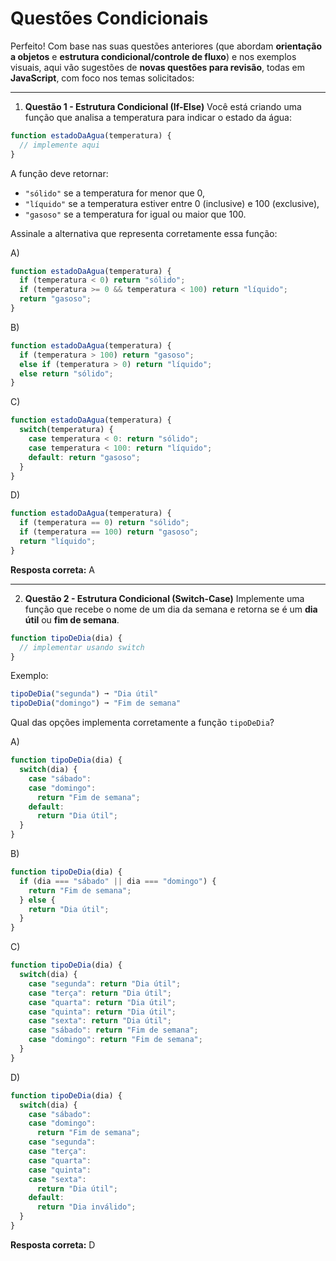 # Questões Condicionais

Perfeito! Com base nas suas questões anteriores (que abordam **orientação a objetos** e **estrutura condicional/controle de fluxo**) e nos exemplos visuais, aqui vão sugestões de **novas questões para revisão**, todas em **JavaScript**, com foco nos temas solicitados:

---

1. **Questão 1 - Estrutura Condicional (If-Else)**
Você está criando uma função que analisa a temperatura para indicar o estado da água:

```javascript
function estadoDaAgua(temperatura) {
  // implemente aqui
}
```

A função deve retornar:

- `"sólido"` se a temperatura for menor que 0,
- `"líquido"` se a temperatura estiver entre 0 (inclusive) e 100 (exclusive),
- `"gasoso"` se a temperatura for igual ou maior que 100.

Assinale a alternativa que representa corretamente essa função:

A)
```javascript
function estadoDaAgua(temperatura) {
  if (temperatura < 0) return "sólido";
  if (temperatura >= 0 && temperatura < 100) return "líquido";
  return "gasoso";
}
```

B)
```javascript
function estadoDaAgua(temperatura) {
  if (temperatura > 100) return "gasoso";
  else if (temperatura > 0) return "líquido";
  else return "sólido";
}
```

C)
```javascript
function estadoDaAgua(temperatura) {
  switch(temperatura) {
    case temperatura < 0: return "sólido";
    case temperatura < 100: return "líquido";
    default: return "gasoso";
  }
}
```

D)
```javascript
function estadoDaAgua(temperatura) {
  if (temperatura == 0) return "sólido";
  if (temperatura == 100) return "gasoso";
  return "líquido";
}
```

**Resposta correta:** A  

---

2. **Questão 2 - Estrutura Condicional (Switch-Case)**
Implemente uma função que recebe o nome de um dia da semana e retorna se é um **dia útil** ou **fim de semana**.

```javascript
function tipoDeDia(dia) {
  // implementar usando switch
}
```

Exemplo:
```js
tipoDeDia("segunda") ➞ "Dia útil"
tipoDeDia("domingo") ➞ "Fim de semana"
```

Qual das opções implementa corretamente a função `tipoDeDia`?

A)
```javascript
function tipoDeDia(dia) {
  switch(dia) {
    case "sábado":
    case "domingo":
      return "Fim de semana";
    default:
      return "Dia útil";
  }
}
```

B)
```javascript
function tipoDeDia(dia) {
  if (dia === "sábado" || dia === "domingo") {
    return "Fim de semana";
  } else {
    return "Dia útil";
  }
}
```

C)
```javascript
function tipoDeDia(dia) {
  switch(dia) {
    case "segunda": return "Dia útil";
    case "terça": return "Dia útil";
    case "quarta": return "Dia útil";
    case "quinta": return "Dia útil";
    case "sexta": return "Dia útil";
    case "sábado": return "Fim de semana";
    case "domingo": return "Fim de semana";
  }
}
```

D)
```javascript
function tipoDeDia(dia) {
  switch(dia) {
    case "sábado":
    case "domingo":
      return "Fim de semana";
    case "segunda":
    case "terça":
    case "quarta":
    case "quinta":
    case "sexta":
      return "Dia útil";
    default:
      return "Dia inválido";
  }
}
```

**Resposta correta:** D  

